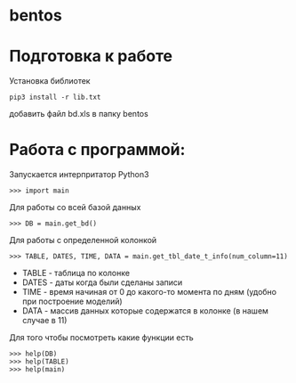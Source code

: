 # bentos
# Подготовка к работе 
Установка библиотек
```
pip3 install -r lib.txt 
```
добавить файл bd.xls в папку bentos

# Работа с программой:
Запускается интерпритатор Python3

```
>>> import main
```

Для работы со всей базой данных 
```
>>> DB = main.get_bd()
```

Для работы с определенной колонкой 
```
>>> TABLE, DATES, TIME, DATA = main.get_tbl_date_t_info(num_column=11)
```
- TABLE - таблица по колонке
- DATES - даты когда были сделаны записи
- TIME - время начиная от 0 до какого-то момента по дням (удобно при построение моделий)
- DATA - массив данных которые содержатся в колонке (в нашем случае в 11)


Для того чтобы посмотреть какие функции есть 
```
>>> help(DB)
>>> help(TABLE)
>>> help(main)
```
